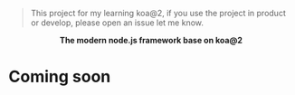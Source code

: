 > This project for my learning koa@2, if you use the project in product or develop, please open an issue let me know.

<strong><center>The modern node.js framework base on koa@2</center></strong>

# Coming soon
